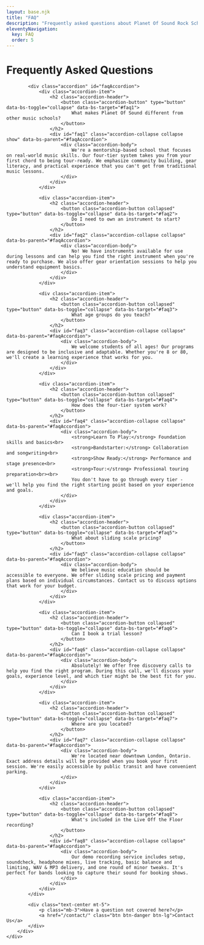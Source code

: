 ```yaml
---
layout: base.njk
title: "FAQ"
description: "Frequently asked questions about Planet Of Sound Rock School programs, pricing, and policies"
eleventyNavigation:
  key: FAQ
  order: 5
---
```


<div class="container py-5">
    <div class="row">
        <div class="col-lg-8 mx-auto">
            <h1 class="display-5 text-center text-danger mb-5">Frequently Asked Questions</h1>
            
            <div class="accordion" id="faqAccordion">
                <div class="accordion-item">
                    <h2 class="accordion-header">
                        <button class="accordion-button" type="button" data-bs-toggle="collapse" data-bs-target="#faq1">
                            What makes Planet Of Sound different from other music schools?
                        </button>
                    </h2>
                    <div id="faq1" class="accordion-collapse collapse show" data-bs-parent="#faqAccordion">
                        <div class="accordion-body">
                            We're a mentorship-based school that focuses on real-world music skills. Our four-tier system takes you from your first chord to being tour-ready. We emphasize community building, gear literacy, and practical experience that you can't get from traditional music lessons.
                        </div>
                    </div>
                </div>
                
                <div class="accordion-item">
                    <h2 class="accordion-header">
                        <button class="accordion-button collapsed" type="button" data-bs-toggle="collapse" data-bs-target="#faq2">
                            Do I need to own an instrument to start?
                        </button>
                    </h2>
                    <div id="faq2" class="accordion-collapse collapse" data-bs-parent="#faqAccordion">
                        <div class="accordion-body">
                            No! We have instruments available for use during lessons and can help you find the right instrument when you're ready to purchase. We also offer gear orientation sessions to help you understand equipment basics.
                        </div>
                    </div>
                </div>
                
                <div class="accordion-item">
                    <h2 class="accordion-header">
                        <button class="accordion-button collapsed" type="button" data-bs-toggle="collapse" data-bs-target="#faq3">
                            What age groups do you teach?
                        </button>
                    </h2>
                    <div id="faq3" class="accordion-collapse collapse" data-bs-parent="#faqAccordion">
                        <div class="accordion-body">
                            We welcome students of all ages! Our programs are designed to be inclusive and adaptable. Whether you're 8 or 80, we'll create a learning experience that works for you.
                        </div>
                    </div>
                </div>
                
                <div class="accordion-item">
                    <h2 class="accordion-header">
                        <button class="accordion-button collapsed" type="button" data-bs-toggle="collapse" data-bs-target="#faq4">
                            How does the four-tier system work?
                        </button>
                    </h2>
                    <div id="faq4" class="accordion-collapse collapse" data-bs-parent="#faqAccordion">
                        <div class="accordion-body">
                            <strong>Learn To Play:</strong> Foundation skills and basics<br>
                            <strong>Bandstarter:</strong> Collaboration and songwriting<br>
                            <strong>Show Ready:</strong> Performance and stage presence<br>
                            <strong>Tour:</strong> Professional touring preparation<br><br>
                            You don't have to go through every tier - we'll help you find the right starting point based on your experience and goals.
                        </div>
                    </div>
                </div>
                
                <div class="accordion-item">
                    <h2 class="accordion-header">
                        <button class="accordion-button collapsed" type="button" data-bs-toggle="collapse" data-bs-target="#faq5">
                            What about sliding scale pricing?
                        </button>
                    </h2>
                    <div id="faq5" class="accordion-collapse collapse" data-bs-parent="#faqAccordion">
                        <div class="accordion-body">
                            We believe music education should be accessible to everyone. We offer sliding scale pricing and payment plans based on individual circumstances. Contact us to discuss options that work for your budget.
                        </div>
                    </div>
                </div>
                
                <div class="accordion-item">
                    <h2 class="accordion-header">
                        <button class="accordion-button collapsed" type="button" data-bs-toggle="collapse" data-bs-target="#faq6">
                            Can I book a trial lesson?
                        </button>
                    </h2>
                    <div id="faq6" class="accordion-collapse collapse" data-bs-parent="#faqAccordion">
                        <div class="accordion-body">
                            Absolutely! We offer free discovery calls to help you find the right program. During this call, we'll discuss your goals, experience level, and which tier might be the best fit for you.
                        </div>
                    </div>
                </div>
                
                <div class="accordion-item">
                    <h2 class="accordion-header">
                        <button class="accordion-button collapsed" type="button" data-bs-toggle="collapse" data-bs-target="#faq7">
                            Where are you located?
                        </button>
                    </h2>
                    <div id="faq7" class="accordion-collapse collapse" data-bs-parent="#faqAccordion">
                        <div class="accordion-body">
                            We're located near downtown London, Ontario. Exact address details will be provided when you book your first session. We're easily accessible by public transit and have convenient parking.
                        </div>
                    </div>
                </div>
                
                <div class="accordion-item">
                    <h2 class="accordion-header">
                        <button class="accordion-button collapsed" type="button" data-bs-toggle="collapse" data-bs-target="#faq8">
                            What's included in the Live Off the Floor recording?
                        </button>
                    </h2>
                    <div id="faq8" class="accordion-collapse collapse" data-bs-parent="#faqAccordion">
                        <div class="accordion-body">
                            Our demo recording service includes setup, soundcheck, headphone mixes, live tracking, basic balance and limiting, WAV & MP3 delivery, and one round of minor tweaks. It's perfect for bands looking to capture their sound for booking shows.
                        </div>
                    </div>
                </div>
            </div>
            
            <div class="text-center mt-5">
                <p class="mb-3">Have a question not covered here?</p>
                <a href="/contact/" class="btn btn-danger btn-lg">Contact Us</a>
            </div>
        </div>
    </div>
</div>
